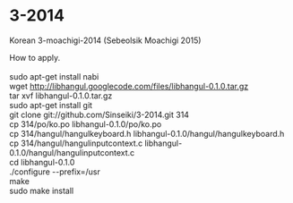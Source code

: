 3-2014
======

Korean 3-moachigi-2014 (Sebeolsik Moachigi 2015)


How to apply.<br><br>
   sudo apt-get install nabi<br>
   wget http://libhangul.googlecode.com/files/libhangul-0.1.0.tar.gz<br>
   tar xvf libhangul-0.1.0.tar.gz<br>
   sudo apt-get install git<br>
   git clone git://github.com/Sinseiki/3-2014.git 314<br>
   cp 314/po/ko.po libhangul-0.1.0/po/ko.po<br>
   cp 314/hangul/hangulkeyboard.h libhangul-0.1.0/hangul/hangulkeyboard.h<br>
   cp 314/hangul/hangulinputcontext.c libhangul-0.1.0/hangul/hangulinputcontext.c<br>
   cd libhangul-0.1.0<br>
   ./configure --prefix=/usr<br>
   make<br>
   sudo make install

